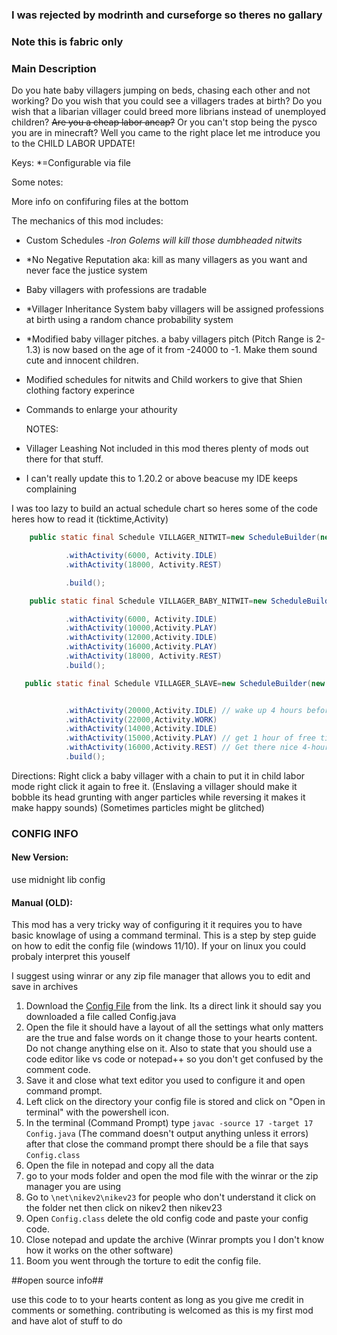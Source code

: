 ### I was rejected by modrinth and curseforge so theres no gallary
### Note this is fabric only

### Main Description

Do you hate baby villagers jumping on beds, chasing each other and not working? Do you wish that you could see a villagers trades at birth? Do you wish that a libarian villager could breed more librians instead of unemployed children? ~~Are you a cheap labor ancap?~~ Or you can't stop being the pysco you are in minecraft? Well you came to the right place let me introduce you to the CHILD LABOR UPDATE!

Keys:
*=Configurable via file

Some notes:

More info on confifuring files at the bottom


The mechanics of this mod includes:

- Custom Schedules
-*Iron Golems will kill those dumbheaded nitwits*
- *No Negative Reputation aka: kill as many villagers as you want and never face the justice system
- Baby villagers with professions are tradable
- *Villager Inheritance System baby villagers will be assigned professions at birth using a random chance probability system
- *Modified baby villager pitches. a baby villagers pitch (Pitch Range is 2-1.3) is now based on the age of it from -24000 to -1. Make them sound cute and innocent children.
- Modified schedules for nitwits and Child workers to give that Shien clothing factory experince
- Commands to enlarge your athourity

  NOTES: 
- Villager Leashing Not included in this mod theres plenty of mods out there for that stuff.
- I can't really update this to 1.20.2 or above beacuse my IDE keeps complaining

I was too lazy to build an actual schedule chart so heres some of the code heres how to read it
(ticktime,Activity)
```java
    public static final Schedule VILLAGER_NITWIT=new ScheduleBuilder(new Schedule())

            .withActivity(6000, Activity.IDLE)
            .withActivity(18000, Activity.REST)

            .build();

    public static final Schedule VILLAGER_BABY_NITWIT=new ScheduleBuilder(new Schedule())

            .withActivity(6000, Activity.IDLE)
            .withActivity(10000,Activity.PLAY)
            .withActivity(12000,Activity.IDLE)
            .withActivity(16000,Activity.PLAY)
            .withActivity(18000, Activity.REST)
            .build();

   public static final Schedule VILLAGER_SLAVE=new ScheduleBuilder(new Schedule())


            .withActivity(20000,Activity.IDLE) // wake up 4 hours before the villagers wake up
            .withActivity(22000,Activity.WORK)
            .withActivity(14000,Activity.IDLE)
            .withActivity(15000,Activity.PLAY) // get 1 hour of free time
            .withActivity(16000,Activity.REST) // Get there nice 4-hour rest
            .build();
```
Directions: Right click a baby villager with a chain to put it in child labor mode right click it again to free it. (Enslaving a villager should make it bobble its head grunting with anger particles while reversing it makes it make happy sounds) (Sometimes particles might be glitched)


### CONFIG INFO

#### New Version:
use midnight lib config
#### Manual (OLD):
This mod has a very tricky way of configuring it it requires you to have basic knowlage of using a command terminal. This is a step by step guide on how to edit the config file (windows 11/10). If your on linux you could probaly interpret this youself

I suggest using winrar or any zip file manager that allows you to edit and save in archives

1. Download the [Config File](https://drive.google.com/uc?export=download&id=1CAhe05ND6B5dq5s2H-kRczJgrIDu1Krf) from the link. Its a direct link it should say you downloaded a file called Config.java
2. Open the file it should have a layout of all the settings what only matters are the true and false words on it change those to your hearts content. Do not change anything else on it. Also to state that you should use a code editor like vs code or notepad++ so you don't get confused by the comment code.
3. Save it and close what text editor you used to configure it and open command prompt.
4. Left click on the directory your config file is stored and click on "Open in terminal" with the powershell icon.
5. In the terminal (Command Prompt) type ```javac -source 17 -target 17 Config.java``` (The command doesn't output anything unless it errors) after that close the command prompt there should be a file that says ```Config.class```
6. Open the file in notepad and copy all the data
7. go to your mods folder and open the mod file with the winrar or the zip manager you are using
8. Go to ```\net\nikev2\nikev23``` for people who don't understand it click on the folder net then click on nikev2 then nikev23
9. Open ```Config.class``` delete the old config code and paste your config code.
10. Close notepad and update the archive (Winrar prompts you I don't know how it works on the other software)
11. Boom you went through the torture to edit the config file.  



##open source info##

use this code to to your hearts content as long as you
give me credit in comments or something.
contributing is welcomed as this is my first mod
and have alot of stuff to do
